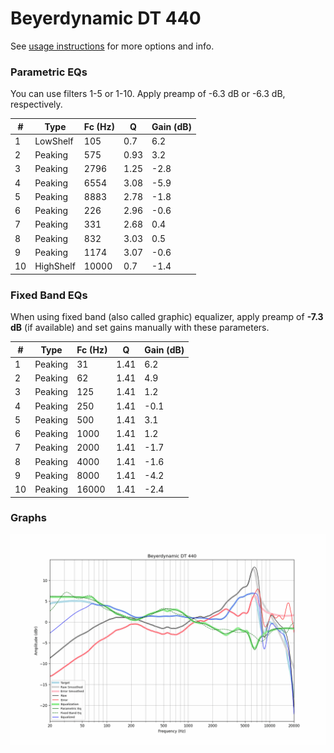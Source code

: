 # Beyerdynamic DT 440
See [usage instructions](https://github.com/jaakkopasanen/AutoEq#usage) for more options and info.

### Parametric EQs
You can use filters 1-5 or 1-10. Apply preamp of -6.3 dB or -6.3 dB, respectively.

|   # | Type      |   Fc (Hz) |    Q |   Gain (dB) |
|-----|-----------|-----------|------|-------------|
|   1 | LowShelf  |       105 | 0.7  |         6.2 |
|   2 | Peaking   |       575 | 0.93 |         3.2 |
|   3 | Peaking   |      2796 | 1.25 |        -2.8 |
|   4 | Peaking   |      6554 | 3.08 |        -5.9 |
|   5 | Peaking   |      8883 | 2.78 |        -1.8 |
|   6 | Peaking   |       226 | 2.96 |        -0.6 |
|   7 | Peaking   |       331 | 2.68 |         0.4 |
|   8 | Peaking   |       832 | 3.03 |         0.5 |
|   9 | Peaking   |      1174 | 3.07 |        -0.6 |
|  10 | HighShelf |     10000 | 0.7  |        -1.4 |

### Fixed Band EQs
When using fixed band (also called graphic) equalizer, apply preamp of **-7.3 dB** (if available) and set gains manually with these parameters.

|   # | Type    |   Fc (Hz) |    Q |   Gain (dB) |
|-----|---------|-----------|------|-------------|
|   1 | Peaking |        31 | 1.41 |         6.2 |
|   2 | Peaking |        62 | 1.41 |         4.9 |
|   3 | Peaking |       125 | 1.41 |         1.2 |
|   4 | Peaking |       250 | 1.41 |        -0.1 |
|   5 | Peaking |       500 | 1.41 |         3.1 |
|   6 | Peaking |      1000 | 1.41 |         1.2 |
|   7 | Peaking |      2000 | 1.41 |        -1.7 |
|   8 | Peaking |      4000 | 1.41 |        -1.6 |
|   9 | Peaking |      8000 | 1.41 |        -4.2 |
|  10 | Peaking |     16000 | 1.41 |        -2.4 |

### Graphs
![](./Beyerdynamic%20DT%20440.png)
